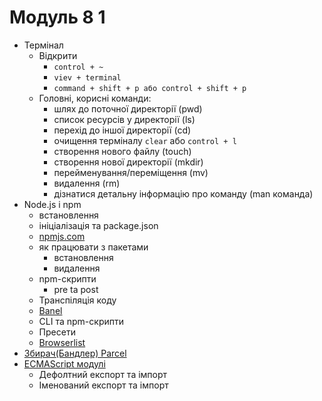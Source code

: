 # Модуль 8 1

- Термінал
  - Відкрити
    - `control + ~`
    - `viev + terminal`
    - `command + shift + p або control + shift + p`
  - Головні, корисні команди:
    - шлях до поточної директорії (pwd)
    - список ресурсів у директорії (ls)
    - перехід до іншої директорії (cd)
    - очищення терміналу `clear` або `control + l`
    - створення нового файлу (touch)
    - створення нової директорії (mkdir)
    - перейменування/переміщення (mv)
    - видалення (rm)
    - дізнатися детальну інформацію про команду (man команда)
- Node.js і npm
  - встановлення
  - ініціалізація та package.json
  - [npmjs.com](https://www.npmjs.com/)
  - як працювати з пакетами
    - встановлення
    - видалення
  - npm-скрипти
    - pre ta post
  - Транспіляція коду
  - [Banel](https://babeljs.io/)
  - CLI та npm-скрипти
  - Пресети
  - [Browserlist](https://github.com/browserslist/browserslist)
- [Збирач(Бандлер) Parcel](https://parceljs.org/)
- [ECMAScript модулі](https://exploringjs.com/es6/ch_modules.html)
  - Дефолтний експорт та імпорт
  - Іменований експорт та імпорт
